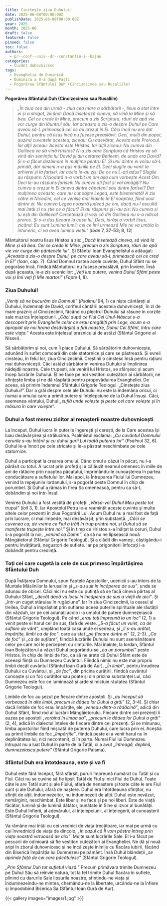 ```yaml
---
title: Cinstește ziua Duhului!  
date: 2025-06-08T00:00:00Z
publishDate: 2025-06-08T00:00:00Z
year: 2025
month: 2025-06
draft: false
featured: false
pinned: false
toc: false
authors:
  - pr--conf--univ--dr--constantin-i--bajau
categories:
  - Cuvânt duhovnicesc
tags:
  - Evanghelia de Duminică
  - Duminica a 8-a după Paști
  - Pogorârea Sfântului Duh (Cincizecimea sau Rusaliile)
---
```

**Pogorârea Sfântului Duh (Cincizecimea sau Rusaliile)**

> _„În ziua cea din urmă - ziua cea mare a sărbătorii -, Iisus a stat între ei și a strigat, zicând: Dacă însetează cineva, să vină la Mine și să bea. Cel ce crede în Mine, precum a zis Scriptura, râuri de apă vie vor curge din lăuntrul său. Iar aceasta a zis-o despre Duhul pe Care aveau să-L primească cei ce au crezut în El. Căci încă nu era dat Duhul, pentru că Iisus încă nu fusese preaslăvit. Deci, mulți din popor, auzind cuvintele acestea, ziceau: Cu adevărat, Acesta este Prorocul. Iar alții ziceau: Acesta este Hristos. Iar alții ziceau: Nu cumva din Galileea va să vină Hristos? N-a zis oare Scriptura că Hristos va să vină din seminția lui David și din cetatea Betleem, de unde era David? Și s-a făcut dezbinare în mulțime pentru El. Și unii dintre ei voiau să-L prindă, dar nimeni n-a pus mâinile pe El. Deci slugile au venit la arhierei și la farisei, iar aceia le-au zis: De ce nu L-ați adus? Slugile au răspuns: Niciodată n-a vorbit un om așa cum vorbește Acest Om. Deci le-au răspuns fariseii: Nu cumva ați fost și voi amăgiți? Nu cumva a crezut în El cineva dintre căpetenii sau dintre farisei? Dar mulțimea aceasta, care nu cunoaște Legea, este blestemată! A zis către ei Nicodim, cel ce venise mai înainte la El noaptea, fiind unul dintre ei: Nu cumva Legea noastră judecă pe om, dacă nu-l ascultă mai întâi și nu știe ce a făcut? Ei au răspuns și i-au zis: Nu cumva și tu ești din Galileea? Cercetează și vezi că din Galileea nu s-a ridicat proroc. Și s-a dus fiecare la casa lui. Deci, iarăși a vorbit Iisus, zicând: Eu sunt Lumina lumii; cel ce Îmi urmează Mie nu va umbla în întuneric, ci va avea lumina vieții.”_ (**_Ioan_ 7, 37-53; 8, 12**)

Mântuitorul nostru Iisus Hristos a zis: _„Dacă însetează cineva, să vină la Mine și să bea. Cel ce crede în Mine, precum a zis Scriptura, râuri de apă vie vor curge din pântecele lui”_. Și Sfântul Ioan Evanghelistul a adăugat: _„Aceasta a zis-o despre Duhul, pe care aveau să-L primească cei ce cred în El”_ (_Ioan_, cap. 7). Când Domnul rostea acele cuvinte, Duhul Sfânt nu se pogorâse încă, fiindcă Mântuitorul nu fusese preaslăvit, prin Înviere. Însă după aceasta, le-a zis ucenicilor: _„Veți lua putere, venind Duhul Sfânt peste voi și Îmi veți fi Mie martori”_ (_Fapte_ 1, 8).

### Ziua Duhului!

_„Veniți să ne bucurăm de Domnul!”_ (_Psalmul_ 94, 1) ca niște cântăreți ai Duhului, îndemnați de David, corifeul cântării acesteia duhovnicești, în zi de mare praznic al Cincizecimii, făcând cu plectrul Duhului să răsune în corzile sale muzica Înțelepciunii. _„Căci după ce Fiul Cel Unul-Născut s-a descoperit prin Evanghelie celor ce erau pregătiți prin Lege, acum s-a apropiat de noi hrana desăvârșită a firii noastre, Duhul Cel Sfânt, întru care este viața.”_ Acesta este înțelesul praznicului de astăzi (Sfântul Grigorie al Nissei).

Să sărbătorim și noi, cum Îi place Duhului. Să sărbătorim duhovnicește, adunând în suflet comoară din cele statornice și care se păstrează. Și evreii cinsteau, în felul lor, ziua Cincizecimii. Creștinii o cinstesc însă pentru rațiuni mai duhovnicești. Căci astăzi sărbătorim venirea Duhului și împlinirea nădejdii noastre. Cele trupești, ale venirii lui Hristos, se sfârșesc și acum încep lucrările Duhului. El ne face pe noi vestitori cutezători ai sărbătorii, ne sfințește limba și ne dă răsplată pentru propovăduirea Evangheliei. De aceea, să primim îndemnul Sfântului Grigorie Teologul: „Cinstește ziua Duhului!”. Dar a grăi despre cele ale Duhului nu este la îndemâna oricui, ci numai a omului care a primit putere și înțelepciune de la Duhul Însuși. Căci, asemenea vântului, Duhul _„suflă unde voiește și peste cel care voiește și în măsura în care voiește”_.

### Duhul a fost mereu ziditor al renașterii noastre duhovnicești

La început, Duhul lucra în puterile îngerești și cerești, de la Care acestea își luau desăvârșirea și strălucirea. Psalmistul exclama: _„Cu cuvântul Domnului cerurile s-au întărit și cu duhul gurii Lui toată puterea lor”_ (_Psalmul_ 32, 6). Duhul le-a înnoit pe cele stricate și le-a păstrat neschimbate pe cele statornice.

Duhul a participat la crearea omului. Când omul a căzut în păcat, nu l-a părăsit cu totul. A lucrat prin profeți și a călăuzit neamul omenesc în miile de ani de rătăcire prin noaptea păcatului, imprimându-le cunoașterea în partea conducătoare a sufletului lor. Mai apoi, la Întruparea Fiului lui Dumnezeu, venind la repejunile Iordanului, s-a pogorât peste Domnul în chip de porumbel. Și Duhul a rămas în firea Sa omenească, pentru ca să-L dobândim și noi într-Însul.

Venirea Duhului a fost vestită de profeți: _„Vărsa-voi Duhul Meu peste tot trupul”_ (_Ioil_ 3, 1). Iar Apostolul Petru le-a reamintit aceste cuvinte și multe altele celor prezenți în ziua Pogorârii Lui. Acum Duhul nu a mai fost de față prin lucrare, ci mai limpede, mai desăvârșit, prin substanță. _„Căci se cuvenea ca, de vreme ce Fiul a trăit în trup printre noi, și Duhul să se manifeste trupește între noi.”_ Și în timp ce Hristos s-a înălțat la ceruri, Duhul s-a pogorât la noi, _„venind ca Domn”_, ca să nu ne lipsească nouă Mângâietorul (Sfântul Grigorie Teologul). Și a clădit din vameși, câștigându-i pentru învățătură, negustori de suflete. Iar pe prigonitorii înfocați i-a dobândit pentru credință.

### Toți cei care cugetă la cele de sus primesc împărtășirea Sfântului Duh

După Înălțarea Domnului, spun Faptele Apostolilor, ucenicii s-au întors de la Muntele Măslinilor la Ierusalim și _„s-au suit în încăperea de sus”_, unde se adunau de obicei. Căci nici nu este cu putință să se facă cineva părtaș al Duhului Sfânt, _„decât dacă va locui în încăperea de sus a vieții de aici”_. Și „într-un cuget stăruiau în rugăciune”. Iar în ziua Cincizecimii, la ceasul al treilea, Duhul a împrăștiat prin suflarea aceea puterile spirituale ale răutății din văzduh, iar pe cei adunați acolo i-a umplut de putere dumnezeiască (Sfântul Grigorie Teologul). Pe când _„erau toți împreună la un loc”_ (2, 1) a venit peste ei harul cel de sus, fără de veste. _„S-a făcut un vuiet, ca de suflare de vânt”_, umplând toată casa unde ei ședeau, și _„li s-au arătat, împărțite, limbi ca de foc”_, care au stat _„pe fiecare dintre ei”_ (2, 2-3). _„Ca de foc”_ și _„ca de suflare”_, fiindcă lucrările Duhului nu sunt asemănătoare celor pe care noi le percepem cu simțurile. Mai înainte, la Iordan, Sfântul Ioan Botezătorul a văzut Duhul pogorându-se _„ca un porumbel”_ peste Hristos. În chip de limbi de foc, ca să ne arate că Duhul Sfânt este de aceeași ființă cu Dumnezeu Cuvântul. Fiindcă nimic nu este mai propriu limbii decât cuvântul (Sfântul Ioan Gură de Aur). _„În limbi”_, pentru înrudirea Duhului cu Cuvântul, și _„de foc”_, din pricina curățirii, fiindcă cuvântul cunoaște și un foc curățitor sau poate și din pricina substanței Lui, căci Dumnezeu este foc ce luminează și arde și mistuie răutatea (Sfântul Grigorie Teologul).

Limbile de foc au șezut pe fiecare dintre apostoli. Și _„au început să vorbească în alte limbi, precum le dădea lor Duhul a grăi”_ (2, 3-4). Și chiar dacă limbile de foc erau împărțite, ele _„veneau dintr-o rădăcină”_, adică din Duhul Sfânt, fiind rod al lucrării Mângâietorului. Fiecare dintre cei prezenți îi auzea pe apostoli _„vorbind în limba sa”_, _„precum le dădea lor Duhul a grăi”_ (2, 4), adică în dialectul înțeles de fiecare dintre cei prezenți. Și se minunau, limba apostolilor fiind mișcată de puterea Duhului, care lucra prin ei. Aceștia au primit limbile de foc _„împărțite”_, fiindcă peste ei a venit harul nu în deplinătatea lui, nici necontenit, ci în parte. Numai Fiul lui Dumnezeu întrupat nu a luat Duhul în parte de la Tatăl, ci a avut _„întreagă, deplină, dumnezeiasca putere”_ (Sfântul Grigorie Palama).

### Sfântul Duh era întotdeauna, este și va fi

Duhul este fără început, fără sfârșit, pururi împreună numărat cu Tatăl și cu Fiul. Căci nu se cuvine să fie lipsit Tatăl de Fiul și nici Fiul de Duhul. Toate câte le are Tatăl sunt și ale Fiului, afară de nenaștere și toate câte le are Fiul sunt și ale Duhului, afară de naștere. Duhul era întotdeauna sfințitor, nu sfințit de alții, îndumnezeitor, nu îndumnezeit de alții. Duhul este nevăzut, nemărginit, neschimbat. Este liber și ne face și pe noi liberi. Este de viață făcător, lumină și de lumină dătător, bunătate în Sine și izvor al bunătății. Este Duhul înfierii, al adevărului, al înțelepciunii, al înțelegerii, al cunoașterii (Sfântul Grigorie Teologul).

Va rămâne mai întâi cu cei vrednici de viața trecătoare, iar mai pe urmă cu cei învredniciți de viața de dincolo, _„în cazul că Îl vom păstra întreg prin viața noastră virtuoasă de aici”_. Multe sunt lucrările Sale. El i-a făcut pe pescarii de odinioară să fie vestitori cutezători ai Evangheliei. Ne dă și nouă aripi în zborul duhovnicesc și ne încălzește inimile cu flacăra iubirii, făcând din Biserică împărăția lui Dumnezeu pe pământ. Însă Duhul blândeții _„se aprinde față de cei care păcătuiesc”_ (Sfântul Grigorie Teologul).

_„Prin Sfântul Duh tot sufletul viază.”_ Precum primăvara trimite Dumnezeu pe Duhul Său să reînvie natura, tot la fel trimite Duhul flacăra în suflete, plinind cu darurile Sale lipsurile noastre, sfințindu-ne viața și îndumnezeindu-ne mintea, chemându-ne la libertate, urcându-ne la înfiere și împodobind Biserica Sa (Sfântul Ioan Gură de Aur).

{{< gallery images="images/1.jpg" >}}